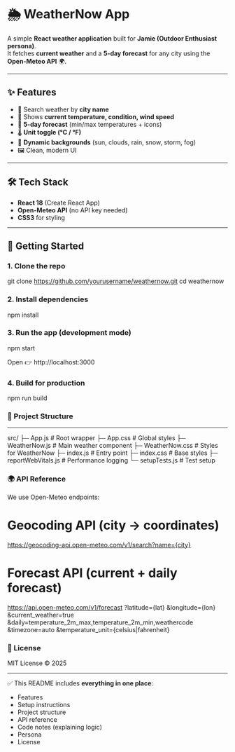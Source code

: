# 🌦️ WeatherNow App

A simple **React weather application** built for **Jamie (Outdoor Enthusiast persona)**.  
It fetches **current weather** and a **5-day forecast** for any city using the **Open-Meteo API** 🌍.  

---

## ✨ Features
- 🔎 Search weather by **city name**  
- 📍 Shows **current temperature, condition, wind speed**  
- 📅 **5-day forecast** (min/max temperatures + icons)  
- 🌡️ **Unit toggle (°C / °F)**  
- 🎨 **Dynamic backgrounds** (sun, clouds, rain, snow, storm, fog)  
- 🖼️ Clean, modern UI  

---

## 🛠️ Tech Stack
- **React 18** (Create React App)  
- **Open-Meteo API** (no API key needed)  
- **CSS3** for styling  

---

## 🚀 Getting Started

### 1. Clone the repo

git clone https://github.com/yourusername/weathernow.git
cd weathernow

### 2. Install dependencies

npm install

### 3. Run the app (development mode)

npm start

Open 👉 http://localhost:3000

### 4. Build for production

npm run build

### 📂 Project Structure
________________________________________________________________
src/
 ├─ App.js              # Root wrapper
 ├─ App.css             # Global styles
 ├─ WeatherNow.js       # Main weather component
 ├─ WeatherNow.css      # Styles for WeatherNow
 ├─ index.js            # Entry point
 ├─ index.css           # Base styles
 ├─ reportWebVitals.js  # Performance logging
 └─ setupTests.js       # Test setup

### 🌍 API Reference
We use Open-Meteo endpoints:

# Geocoding API (city → coordinates)
https://geocoding-api.open-meteo.com/v1/search?name={city}

# Forecast API (current + daily forecast)
https://api.open-meteo.com/v1/forecast
  ?latitude={lat}
  &longitude={lon}
  &current_weather=true
  &daily=temperature_2m_max,temperature_2m_min,weathercode
  &timezone=auto
  &temperature_unit={celsius|fahrenheit}

### 📜 License

MIT License © 2025


---

✅ This README includes **everything in one place**:  
- Features  
- Setup instructions  
- Project structure  
- API reference  
- Code notes (explaining logic)  
- Persona  
- License  


